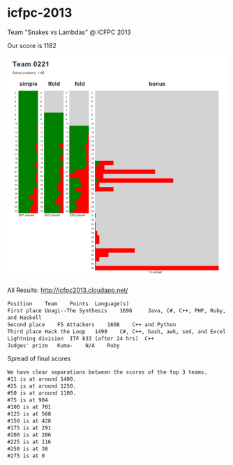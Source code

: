 icfpc-2013
==========

Team "Snakes vs Lambdas" @ ICFPC 2013

Our score is 1182

![](icfpc-2013-scores.png)

All Results: http://icfpc2013.cloudapp.net/

```
Position	Team	Points	Language(s)
First place	Unagi--The Synthesis	1696	 Java, C#, C++, PHP, Ruby, and Haskell
Second place	F5 Attackers	1608	C++ and Python
Third place	Hack the Loop	1499	C#, C++, bash, awk, sed, and Excel
Lightning division	ITF	833 (after 24 hrs)	C++
Judges' prize	Kuma-	 N/A	Ruby
```

Spread of final scores

```
We have clear separations between the scores of the top 3 teams.
#11 is at around 1400.
#25 is at around 1250.
#50 is at around 1100.
#75 is at 904
#100 is at 701
#125 is at 568
#150 is at 428
#175 is at 291
#200 is at 206
#225 is at 116
#250 is at 38
#275 is at 0
```
